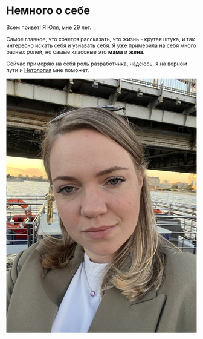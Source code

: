 # Немного о себе

Всем привет! Я Юля, мне 29 лет.

Самое главное, что хочется рассказать, что жизнь - крутая штука, и так интересно искать себя и узнавать себя. Я уже примерила на себя много разных ролей, но самые классные это **мама** и **жена**.

Сейчас примеряю на себя роль разработчика, надеюсь, я на верном пути и [Нетология](https://netology.ru/) мне поможет.

![Мое фото](photo_2023-01-19%2016.24.14.jpeg)
